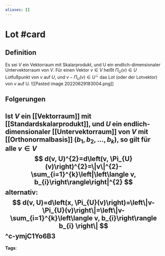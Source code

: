 ```yaml
---
aliases: []
---
```


# Lot #card
## Definition
Es sei $V$ ein Vektorraum mit Skalarprodukt, und U ein endlich-dimensionaler Untervektorraum von $V$. Für einen Vektor $v \in V$ heißt $\Pi_{U}(v) \in U$ Lotfußpunkt von $v$ auf $U$, und $v-\Pi_{U}(v) \in U^{\perp}$ das Lot (oder der Lotvektor) von $v$ auf U.
![[Pasted image 20220629183004.png]]
## Folgerungen
Ist $V$ ein [[Vektorraum]] mit [[Standardskalarprodukt]], und $U$ ein endlich-dimensionaler [[Untervektorraum]] von $V$ mit [[Orthonormalbasis]] $\left(b_{1}, b_{2}, \ldots, b_{k}\right)$, so gilt für alle $v \in V$
$$
d(v, U)^{2}=d\left(v, \Pi_{U}(v)\right)^{2}=\|v\|^{2}-\sum_{i=1}^{k}\left|\left\langle v, b_{i}\right\rangle\right|^{2}
$$
alternativ:
$$
d(v, U)=d\left(x, \Pi_{U}(v)\right)=\left\|v-\Pi_{U}(v)\right\|=\left\|v-\sum_{i=1}^{k}\left\langle v, b_{i}\right\rangle b_{i} \right\|
$$
^c-ymjC1Yo6B3
---
**Tags**: 